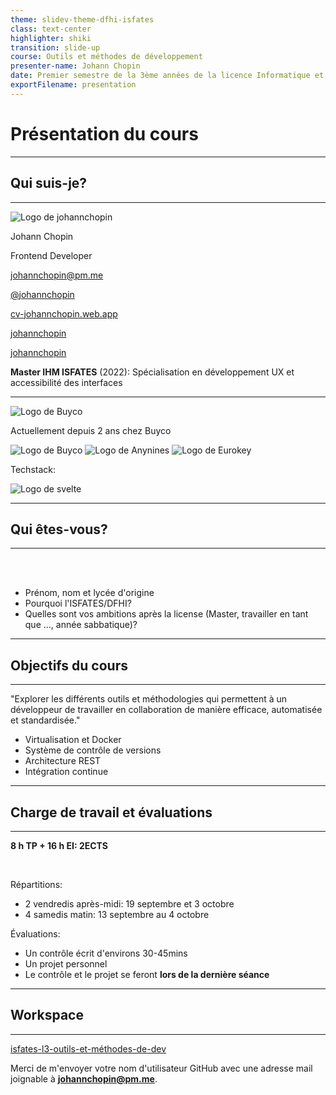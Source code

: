 ```yaml
---
theme: slidev-theme-dfhi-isfates
class: text-center
highlighter: shiki
transition: slide-up  
course: Outils et méthodes de développement
presenter-name: Johann Chopin
date: Premier semestre de la 3ème années de la licence Informatique et ingénierie du web.
exportFilename: presentation
---
```


# Présentation du cours

---

## Qui suis-je?
<Hr />

<div class="grid grid-cols-2 gap-4 mt-10">
<div>
  <div class="flex items-center gap-2 mb-10">
    <img src="/images/my-logo.png" class="w-15 !rounded-full" alt="Logo de johannchopin"/>
    <div>
      <p class="!m-0 font-bold	">Johann Chopin</p>
      <p class="!m-0 text-sm">Frontend Developer</p>
    </div>
  </div>

  [<mdi-envelope /> johannchopin@pm.me](mailto:johannchopin@pm.me)

  [<mdi-github /> @johannchopin](https://github.com/johannchopin)

  [<mdi-web /> cv-johannchopin.web.app](https://cv-johannchopin.web.app)

  [<mdi-linkedin /> johannchopin](https://www.linkedin.com/in/johannchopin/)

  [<mdi-stackoverflow /> johannchopin](https://stackoverflow.com/users/8583669/johannchopin)
</div>

<div class="flex flex-col">

**Master IHM ISFATES** (2022): Spécialisation en développement UX et accessibilité des interfaces

<hr/>

<img src="/images/buyco.png" class="w-1/5 !border-0 mt-5" alt="Logo de Buyco"/>
<p class="!m-0 text-sm">Actuellement depuis 2 ans chez Buyco</p>

<div class="flex gap-10">
  <img src="/images/dryad.png" class="w-1/5 !border-0 mt-5" alt="Logo de Buyco"/>
  <img src="/images/anynines.png" class="w-1/5 h-auto !border-0 mt-5" alt="Logo de Anynines"/>
  <img src="/images/eurokey.png" class="w-1/5 !border-0 mt-5" alt="Logo de Eurokey"/>
</div>

<p class="text !mt-10 !mb-0 flex">Techstack:</p>
<p class="text-3xl !mt-0 flex">
  <mdi-nodejs />
  <mdi-language-typescript />
  <mdi-react />
  <img src="/images/svelte.svg" class="!border-0 w-10 h-10" alt="Logo de svelte"/>
  <mdi-sass />
  <mdi-docker />
</p>

</div>
</div>

---

## Qui êtes-vous?
<Hr />

<br />
<br />

<v-clicks>

* Prénom, nom et lycée d'origine
* Pourquoi l'ISFATES/DFHI?
* Quelles sont vos ambitions après la license (Master, travailler en tant que ..., année sabbatique)?
</v-clicks>

---

## Objectifs du cours
<Hr />

<p class="text-center italic !my-10">"Explorer les différents outils et méthodologies qui permettent à un développeur de travailler en collaboration de manière efficace, automatisée et standardisée."</p>

<v-clicks>

* Virtualisation et Docker
* Système de contrôle de versions
* Architecture REST
* Intégration continue
</v-clicks>

---

## Charge de travail et évaluations
<Hr />

**8 h TP + 16 h EI: 2ECTS**

<br />

Répartitions:

* 2 vendredis après-midi: 19 septembre et 3 octobre
* 4 samedis matin: 13 septembre au 4 octobre

<v-click>

Évaluations:

* Un contrôle écrit d'environs 30-45mins
* Un projet personnel
* Le contrôle et le projet se feront **lors de la dernière séance**
</v-click>

---

## Workspace
<Hr />

<p class="text-2xl text-center !mt-20">

[<mdi-github /> isfates-l3-outils-et-méthodes-de-dev](https://github.com/isfates-l3-outils-et-methodes-de-dev)
</p>


<p class="text-center !mt-10">

Merci de m'envoyer votre nom d'utilisateur GitHub avec une adresse mail joignable à **[johannchopin@pm.me](mailto:johannchopin@pm.me)**.
</p>
